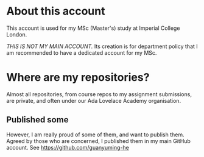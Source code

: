 # About this account
This account is used for my MSc (Master's) study at Imperial College London.

*THIS IS NOT MY MAIN ACCOUNT.* Its creation is for department policy that I am recommended to have a dedicated account for my MSc.

# Where are my repositories?
Almost all repositories, from course repos to my assignment submissions, are private, and often under our Ada Lovelace Academy organisation.

## Published some
However, I am really proud of some of them, and want to publish them. Agreed by those who are concerned, I published them in my main GitHub account. 
See https://github.com/guanyuming-he
